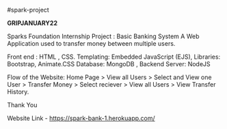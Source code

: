 #spark-project

**GRIPJANUARY22**

Sparks Foundation Internship Project : Basic Banking System
A Web Application used to transfer money between multiple users.

Front end : HTML , CSS.
Templating: Embedded JavaScript (EJS),
Libraries: Bootstrap, Animate.CSS
Database: MongoDB ,
Backend Server: NodeJS

Flow of the Website: Home Page > View all Users > Select and View one User > Transfer Money > Select reciever > View all Users > View Transfer History.

Thank You

Website Link - https://spark-bank-1.herokuapp.com/
